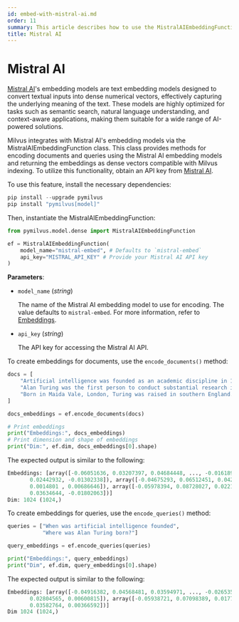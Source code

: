 ```yaml
---
id: embed-with-mistral-ai.md
order: 11
summary: This article describes how to use the MistralAIEmbeddingFunction to encode documents and queries using the Mistral AI embedding model.
title: Mistral AI
---
```


# Mistral AI

[Mistral AI](https://mistral.ai/)'s embedding models are text embedding models designed to convert textual inputs into dense numerical vectors, effectively capturing the underlying meaning of the text. These models are highly optimized for tasks such as semantic search, natural language understanding, and context-aware applications, making them suitable for a wide range of AI-powered solutions.

Milvus integrates with Mistral AI's embedding models via the MistralAIEmbeddingFunction class. This class provides methods for encoding documents and queries using the Mistral AI embedding models and returning the embeddings as dense vectors compatible with Milvus indexing. To utilize this functionality, obtain an API key from [Mistral AI](https://console.mistral.ai/).

To use this feature, install the necessary dependencies:

```python
pip install --upgrade pymilvus
pip install "pymilvus[model]"
```

Then, instantiate the MistralAIEmbeddingFunction:

```python
from pymilvus.model.dense import MistralAIEmbeddingFunction

ef = MistralAIEmbeddingFunction(
    model_name="mistral-embed", # Defaults to `mistral-embed`
    api_key="MISTRAL_API_KEY" # Provide your Mistral AI API key
)
```

**Parameters**:

- `model_name` (*string*)
  
  The name of the Mistral AI embedding model to use for encoding. The value defaults to `mistral-embed`. For more information, refer to [Embeddings](https://docs.mistral.ai/capabilities/embeddings/).

- `api_key` (*string*)
  
  The API key for accessing the Mistral AI API.

To create embeddings for documents, use the `encode_documents()` method:

```python
docs = [
    "Artificial intelligence was founded as an academic discipline in 1956.",
    "Alan Turing was the first person to conduct substantial research in AI.",
    "Born in Maida Vale, London, Turing was raised in southern England.",
]

docs_embeddings = ef.encode_documents(docs)

# Print embeddings
print("Embeddings:", docs_embeddings)
# Print dimension and shape of embeddings
print("Dim:", ef.dim, docs_embeddings[0].shape)
```

The expected output is similar to the following:

```python
Embeddings: [array([-0.06051636, 0.03207397, 0.04684448, ..., -0.01618958,
       0.02442932, -0.01302338]), array([-0.04675293, 0.06512451, 0.04290771, ..., -0.01454926,
       0.0014801 , 0.00686646]), array([-0.05978394, 0.08728027, 0.02217102, ..., -0.00681305,
       0.03634644, -0.01802063])]
Dim: 1024 (1024,)
```

To create embeddings for queries, use the `encode_queries()` method:

```python
queries = ["When was artificial intelligence founded",
           "Where was Alan Turing born?"]

query_embeddings = ef.encode_queries(queries)

print("Embeddings:", query_embeddings)
print("Dim", ef.dim, query_embeddings[0].shape)
```

The expected output is similar to the following:

```python
Embeddings: [array([-0.04916382, 0.04568481, 0.03594971, ..., -0.02653503,
       0.02804565, 0.00600815]), array([-0.05938721, 0.07098389, 0.01773071, ..., -0.01708984,
       0.03582764, 0.00366592])]
Dim 1024 (1024,)
```
